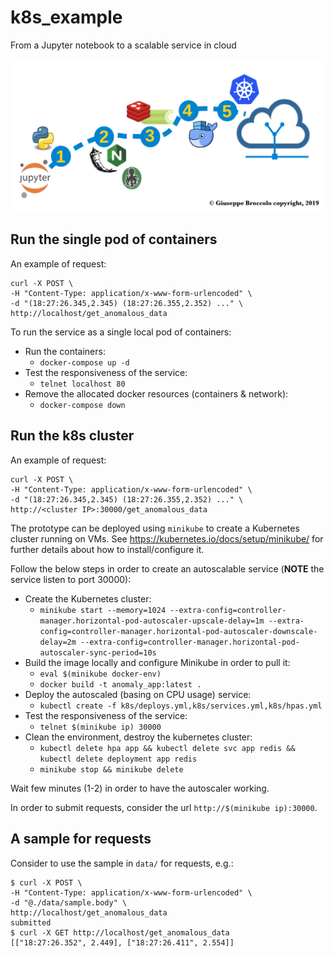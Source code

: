 # k8s_example
From a Jupyter notebook to a scalable service in cloud

<img src="img/image.png" alt="logo"/>

Run the single pod of containers
--------------------------------

An example of request:
```
curl -X POST \
-H "Content-Type: application/x-www-form-urlencoded" \
-d "(18:27:26.345,2.345) (18:27:26.355,2.352) ..." \
http://localhost/get_anomalous_data
```

To run the service as a single local pod of containers:

* Run the containers:
  * `docker-compose up -d`
* Test the responsiveness of the service:
  * `telnet localhost 80`
* Remove the allocated docker resources (containers & network):
  * `docker-compose down`

Run the k8s cluster
-------------------

An example of request:
```
curl -X POST \
-H "Content-Type: application/x-www-form-urlencoded" \
-d "(18:27:26.345,2.345) (18:27:26.355,2.352) ..." \
http://<cluster IP>:30000/get_anomalous_data
```

The prototype can be deployed using `minikube` to create a Kubernetes
cluster running on VMs.
See https://kubernetes.io/docs/setup/minikube/ for further details about
how to install/configure it.

Follow the below steps in order to create an autoscalable service
(**NOTE** the service listen to port 30000):

* Create the Kubernetes cluster:
  * `minikube start --memory=1024 --extra-config=controller-manager.horizontal-pod-autoscaler-upscale-delay=1m --extra-config=controller-manager.horizontal-pod-autoscaler-downscale-delay=2m --extra-config=controller-manager.horizontal-pod-autoscaler-sync-period=10s`
* Build the image locally and configure Minikube in order to pull it:
  * `eval $(minikube docker-env)`
  * `docker build -t anomaly_app:latest .`
* Deploy the autoscaled (basing on CPU usage) service:
  * `kubectl create -f k8s/deploys.yml,k8s/services.yml,k8s/hpas.yml`
* Test the responsiveness of the service:
  * `telnet $(minikube ip) 30000`
* Clean the environment, destroy the kubernetes cluster:
  * `kubectl delete hpa app && kubectl delete svc app redis && kubectl delete deployment app redis`
  * `minikube stop && minikube delete`

Wait few minutes (1-2) in order to have the autoscaler working.

In order to submit requests, consider the url `http://$(minikube ip):30000`.

A sample for requests
---------------------

Consider to use the sample in `data/` for requests, e.g.:
```
$ curl -X POST \
-H "Content-Type: application/x-www-form-urlencoded" \
-d "@./data/sample.body" \
http://localhost/get_anomalous_data
submitted
$ curl -X GET http://localhost/get_anomalous_data
[["18:27:26.352", 2.449], ["18:27:26.411", 2.554]]
```
